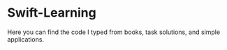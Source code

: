 # Swift-Learning
Here you can find the code I typed from books, task solutions, and simple applications.

